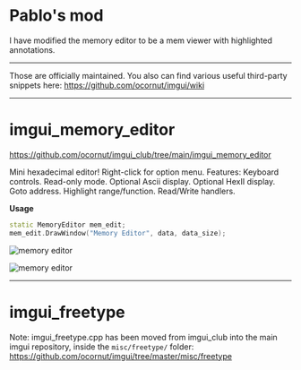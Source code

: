 # Pablo's mod
I have modified the memory editor to be a mem viewer with highlighted annotations.


----


Those are officially maintained.
You also can find various useful third-party snippets here:
https://github.com/ocornut/imgui/wiki

----

# imgui_memory_editor

https://github.com/ocornut/imgui_club/tree/main/imgui_memory_editor

Mini hexadecimal editor! Right-click for option menu. 
Features: Keyboard controls. Read-only mode. Optional Ascii display. Optional HexII display. Goto address. Highlight range/function. Read/Write handlers. 

**Usage**
```cpp
static MemoryEditor mem_edit;
mem_edit.DrawWindow("Memory Editor", data, data_size);
```

![memory editor](https://raw.githubusercontent.com/wiki/ocornut/imgui_club/images/memory_editor_v19.gif)

![memory editor](https://raw.githubusercontent.com/wiki/ocornut/imgui_club/images/memory_editor_v32.png)

----

# imgui_freetype

Note: imgui_freetype.cpp has been moved from imgui_club into the main imgui repository, inside the `misc/freetype/` folder:
https://github.com/ocornut/imgui/tree/master/misc/freetype

